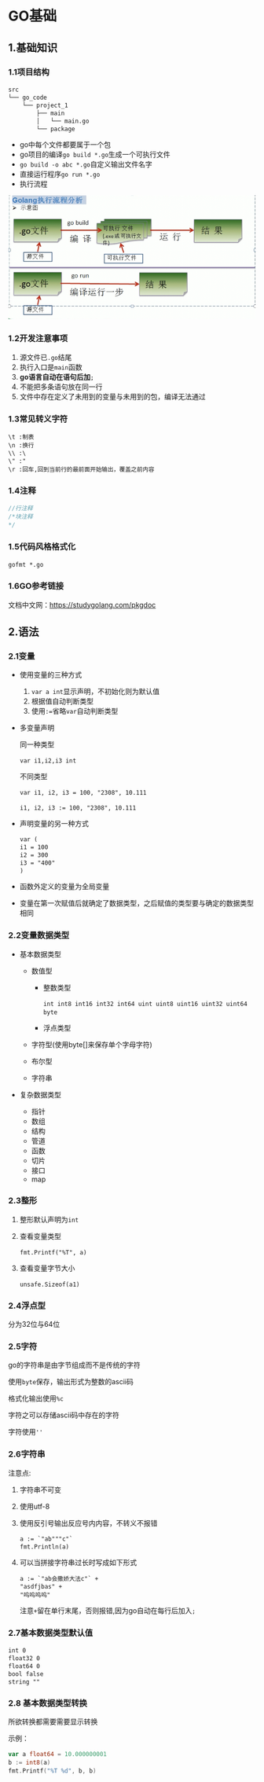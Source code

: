 # GO基础

## 1.基础知识

### 1.1项目结构

```shell
src
└── go_code
    └── project_1
        ├── main
        │   └── main.go
        └── package
```

- go中每个文件都要属于一个包
- go项目的编译`go build *.go`生成一个可执行文件
- `go build -o abc *.go`自定义输出文件名字
- 直接运行程序`go run *.go`
- 执行流程

![avatar](https://github.com/nick887/GoLearnPic/blob/main/%E6%88%AA%E5%B1%8F2021-04-20%20%E4%B8%8B%E5%8D%884.32.18.png)

### 1.2开发注意事项

1. 源文件已`.go`结尾
2. 执行入口是`main`函数
3. **go语言自动在语句后加**`;`
4. 不能把多条语句放在同一行
5. 文件中存在定义了未用到的变量与未用到的包，编译无法通过

### 1.3常见转义字符

```
\t :制表
\n :换行
\\ :\
\" :"
\r :回车,回到当前行的最前面开始输出，覆盖之前内容
```

### 1.4注释

```go
//行注释
/*块注释
*/
```

### 1.5代码风格格式化

`gofmt *.go`

### 1.6GO参考链接

文档中文网：https://studygolang.com/pkgdoc

## 2.语法

### 2.1变量

- 使用变量的三种方式
  1. `var a int`显示声明，不初始化则为默认值
  2. 根据值自动判断类型
  3. 使用`:=`省略`var`自动判断类型

- 多变量声明

  同一种类型

  `var i1,i2,i3 int`

  不同类型

  `var i1, i2, i3 = 100, "2308", 10.111`

  `i1, i2, i3 := 100, "2308", 10.111`

- 声明变量的另一种方式

  ```
  var (
  i1 = 100
  i2 = 300
  i3 = "400"
  )
  ```

- 函数外定义的变量为全局变量

- 变量在第一次赋值后就确定了数据类型，之后赋值的类型要与确定的数据类型相同

### 2.2变量数据类型

- 基本数据类型

  - 数值型

    - 整数类型

      `int int8 int16 int32 int64 uint uint8 uint16 uint32 uint64 byte`

    - 浮点类型

  - 字符型(使用byte[]来保存单个字母字符)

  - 布尔型

  - 字符串

- 复杂数据类型

  - 指针
  - 数组
  - 结构
  - 管道
  - 函数
  - 切片
  - 接口
  - map

### 2.3整形

1. 整形默认声明为`int`

2. 查看变量类型

   `fmt.Printf("%T", a)`

3. 查看变量字节大小

   `unsafe.Sizeof(a1)`

### 2.4浮点型

分为32位与64位

### 2.5字符

go的字符串是由字节组成而不是传统的字符

使用`byte`保存，输出形式为整数的ascii码

格式化输出使用`%c`

字符之可以存储ascii码中存在的字符

字符使用`''`

### 2.6字符串

注意点:

1. 字符串不可变

2. 使用utf-8

3. 使用反引号输出反应号内内容，不转义不报错

   ```
   a := `"ab"""c"`
   fmt.Println(a)
   ```

4. 可以当拼接字符串过长时写成如下形式

   ```
   a := `"ab会撒娇大法c"` +
   "asdfjbas" +
   "呜呜呜呜"
   ```

   注意`+`留在单行末尾，否则报错,因为go自动在每行后加入`;`

### 2.7基本数据类型默认值

```
int 0
float32 0
float64 0
bool false
string ""
```

### 2.8 基本数据类型转换

所欲转换都需要需要显示转换

示例：

```go
var a float64 = 10.000000001
b := int8(a)
fmt.Printf("%T %d", b, b)
```

